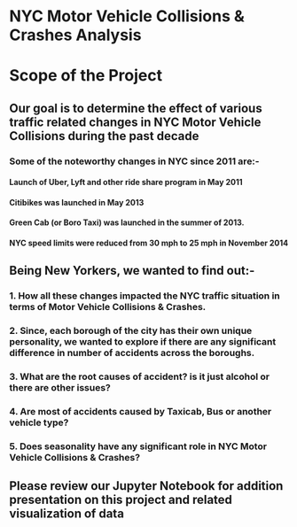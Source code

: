 # NYC Motor Vehicle Collisions & Crashes Analysis
# Scope of the Project
## Our goal is to determine the effect of various traffic related changes in NYC Motor Vehicle Collisions during the past decade
### Some of the noteworthy changes in NYC since 2011 are:-
#### Launch of Uber, Lyft and other ride share program in May 2011
#### Citibikes was launched in May 2013
#### Green Cab (or Boro Taxi) was launched in the summer of 2013.
#### NYC speed limits were reduced from 30 mph to 25 mph in November 2014

## Being New Yorkers, we wanted to find out:-
### 1. How all these changes impacted the NYC traffic situation in terms of Motor Vehicle Collisions & Crashes. 
### 2. Since, each borough of the city has their own unique personality, we wanted to explore if there are any significant difference in number of accidents across the boroughs.
### 3. What are the root causes of accident? is it just alcohol or there are other issues?
### 4. Are most of accidents caused by Taxicab, Bus or another vehicle type?
### 5. Does seasonality have any significant role in NYC Motor Vehicle Collisions & Crashes?

## Please review our Jupyter Notebook for addition presentation on this project and related visualization of data
